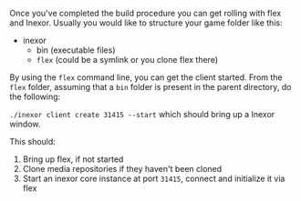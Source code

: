 Once you've completed the build procedure you can get rolling with flex and Inexor.
Usually you would like to structure your game folder like this:

- inexor
  - bin (executable files)
  - `flex` (could be a symlink or you clone flex there)

By using the `flex` command line, you can get the client started.
From the `flex` folder, assuming that a `bin` folder is present in the parent directory, do the following:

`./inexor client create 31415 --start` which should bring up a Inexor window.

This should:

1. Bring up flex, if not started
2. Clone media repositories if they haven't been cloned
3. Start an inexor core instance at port `31415`, connect and initialize it via flex